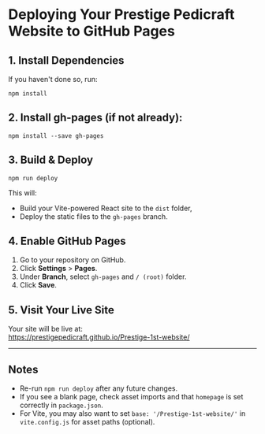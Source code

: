 # Deploying Your Prestige Pedicraft Website to GitHub Pages

## 1. Install Dependencies

If you haven't done so, run:

```
npm install
```

## 2. Install gh-pages (if not already):

```
npm install --save gh-pages
```

## 3. Build & Deploy

```
npm run deploy
```

This will:
- Build your Vite-powered React site to the `dist` folder,
- Deploy the static files to the `gh-pages` branch.

## 4. Enable GitHub Pages

1. Go to your repository on GitHub.
2. Click **Settings** > **Pages**.
3. Under **Branch**, select `gh-pages` and `/ (root)` folder.
4. Click **Save**.

## 5. Visit Your Live Site

Your site will be live at:  
https://prestigepedicraft.github.io/Prestige-1st-website/

---

## Notes

- Re-run `npm run deploy` after any future changes.
- If you see a blank page, check asset imports and that `homepage` is set correctly in `package.json`.
- For Vite, you may also want to set `base: '/Prestige-1st-website/'` in `vite.config.js` for asset paths (optional).